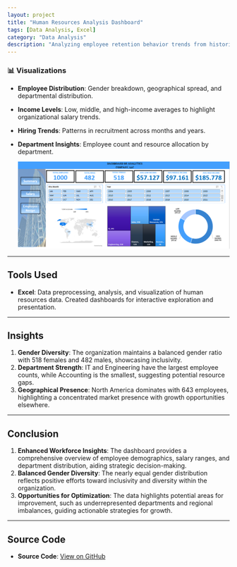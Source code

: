 ```yaml
---
layout: project
title: "Human Resources Analysis Dashboard"
tags: [Data Analysis, Excel]
category: "Data Analysis"
description: "Analyzing employee retention behavior trends from historical HR data to improve collaboration across departments and maintain balance using Data Analytics and Visualizations."
---
```


### 📊 Visualizations
- **Employee Distribution**: Gender breakdown, geographical spread, and departmental distribution.
- **Income Levels**: Low, middle, and high-income averages to highlight organizational salary trends.
- **Hiring Trends**: Patterns in recruitment across months and years.
- **Department Insights**: Employee count and resource allocation by department.

   ![Dashboard](https://github.com/hanif-dev/hanif-dev.github.io/raw/main/images/hr.PNG)

---

## Tools Used    
- **Excel**: Data preprocessing, analysis, and visualization of human resources data. Created dashboards for interactive exploration and presentation.

---

## Insights
1. **Gender Diversity**: The organization maintains a balanced gender ratio with 518 females and 482 males, showcasing inclusivity.
2. **Department Strength**: IT and Engineering have the largest employee counts, while Accounting is the smallest, suggesting potential resource gaps.
3. **Geographical Presence**: North America dominates with 643 employees, highlighting a concentrated market presence with growth opportunities elsewhere.

---

## Conclusion
1. **Enhanced Workforce Insights**: The dashboard provides a comprehensive overview of employee demographics, salary ranges, and department distribution, aiding strategic decision-making.
2. **Balanced Gender Diversity**: The nearly equal gender distribution reflects positive efforts toward inclusivity and diversity within the organization.
3. **Opportunities for Optimization**: The data highlights potential areas for improvement, such as underrepresented departments and regional imbalances, guiding actionable strategies for growth.

---

## Source Code  
- **Source Code**: [View on GitHub](https://github.com/hanif-dev/hr_analytics_dashboard)
